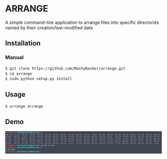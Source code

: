 # ARRANGE

A simple command-line application to arrange files into specific directories named by their creation/last-modified date

## Installation

### Manual

```bash
$ git clone https://github.com/MashyBasker/arrange.git
$ cd arrange
$ sudo python setup.py install
```

## Usage

```bash
$ arrange arrange
```

## Demo

![Demonstration](demo.png)